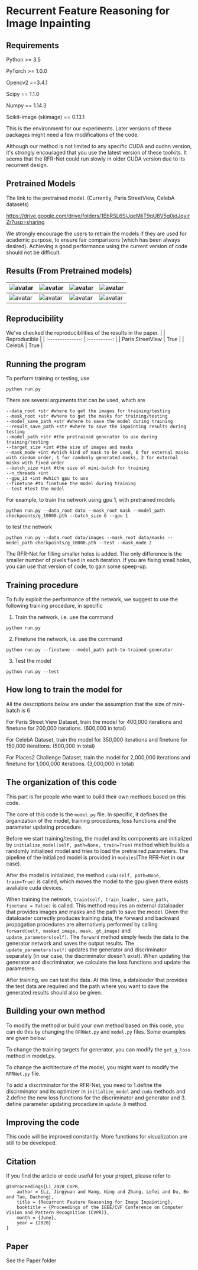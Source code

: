 # Recurrent Feature Reasoning for Image Inpainting
## Requirements

Python >= 3.5

PyTorch >= 1.0.0

Opencv2 ==3.4.1

Scipy == 1.1.0

Numpy == 1.14.3

Scikit-image (skimage) == 0.13.1

This is the environment for our experiments. Later versions of these packages might need a few modifications of the code.

Although our method is not limited to any specific CUDA and cudnn version, it's strongly encouraged that you use the latest version of these toolkits. It seems that the RFR-Net could run slowly in older CUDA version due to its recurrent design.

## Pretrained Models

The link to the pretrained model. (Currently, Paris StreetView, CelebA datasets)

https://drive.google.com/drive/folders/1EbRSL6SlJqeMliT9qU8V5g0idJqvirZr?usp=sharing

We strongly encourage the users to retrain the models if they are used for academic purpose, to ensure fair comparisons (which has been always desired). Achieving a good performance using the current version of code should not be difficult.

## Results (From Pretrained models)

| ![avatar](https://github.com/jingyuanli001/RFR-Inpainting/blob/master/results/masked_img_321.png) | ![avatar](https://github.com/jingyuanli001/RFR-Inpainting/blob/master/results/img_321.png) | ![avatar](https://github.com/jingyuanli001/RFR-Inpainting/blob/master/results/masked_img_326.png) | ![avatar](https://github.com/jingyuanli001/RFR-Inpainting/blob/master/results/img_326.png) |
| ------------------------------------------------------------------------------------------------- | ------------------------------------------------------------------------------------------ | ------------------------------------------------------------------------------------------------- | ------------------------------------------------------------------------------------------ |
| ![avatar](https://github.com/jingyuanli001/RFR-Inpainting/blob/master/results/masked_img_106.png) | ![avatar](https://github.com/jingyuanli001/RFR-Inpainting/blob/master/results/img_106.png) | ![avatar](https://github.com/jingyuanli001/RFR-Inpainting/blob/master/results/masked_img_586.png) | ![avatar](https://github.com/jingyuanli001/RFR-Inpainting/blob/master/results/img_586.png) |



## Reproducibility

We've checked the reproducibilities of the results in the paper. 
|                  | Reproducible |
| :--------------: | :----------: |
| Paris StreetView |     True     |
|      CelebA      |     True     |

## Running the program

To perform training or testing, use 
```
python run.py
```
There are several arguments that can be used, which are
```
--data_root +str #where to get the images for training/testing
--mask_root +str #where to get the masks for training/testing
--model_save_path +str #where to save the model during training
--result_save_path +str #where to save the inpainting results during testing
--model_path +str #the pretrained generator to use during training/testing
--target_size +int #the size of images and masks
--mask_mode +int #which kind of mask to be used, 0 for external masks with random order, 1 for randomly generated masks, 2 for external masks with fixed order
--batch_size +int #the size of mini-batch for training
--n_threads +int
--gpu_id +int #which gpu to use
--finetune #to finetune the model during training
--test #test the model
```
For example, to train the network using gpu 1, with pretrained models
```
python run.py --data_root data --mask_root mask --model_path checkpoints/g_10000.pth --batch_size 6 --gpu 1
```
to test the network
```
python run.py --data_root data/images --mask_root data/masks --model_path checkpoints/g_10000.pth --test --mask_mode 2
```
The RFR-Net for filling smaller holes is added. The only difference is the smaller number of pixels fixed in each iteration.  If you are fixing small holes, you can use that version of code, to gain some speep-up.
## Training procedure
To fully exploit the performance of the network, we suggest to use the following training procedure, in specific

1. Train the network, i.e. use the command
```
python run.py
```

2. Finetune the network, i.e. use the command
```
python run.py --finetune --model_path path-to-trained-generator
```

3. Test the model
```
python run.py --test
```
## How long to train the model for

All the descriptions below are under the assumption that the size of mini-batch is 6

For Paris Street View Dataset, train the model for 400,000 iterations and finetune for 200,000 iterations. (600,000 in total)

For CelebA Dataset, train the model for 350,000 iterations and finetune for 150,000 iterations. (500,000 in total)

For Places2 Challenge Dataset, train the model for 2,000,000 iterations and finetune for 1,000,000 iterations. (3,000,000 in total)

## The organization of this code

This part is for people who want to build their own methods based on this code.

The core of this code is the `model.py` file. In specific, it defines the organization of the model, training procedures, loss functions and the parameter updating procedure.

Before we start training/testing, the model and its components are initialized by `initialize_model(self, path=None, train=True)` method which builds a randomly initialized model and tries to load the pretrained parameters. The pipeline of the initialized model is provided in `modules`(The RFR-Net in our case).

After the model is initialized, the method `cuda(self, path=None, train=True)` is called, which moves the model to the gpu given there exists avaliable cuda devices.

When training the network, `train(self, train_loader, save_path, finetune = False)`  is called. This method requires an external dataloader that provides images and masks and the path to save the model. Given the dataloader correctly produces training data, the forward and backward propagation procedures are alternatively performed by calling `forward(self, masked_image, mask, gt_image)` and `update_parameters(self)`. The `forward` method simply feeds the data to the generator network and saves the output results. The `update_parameters(self)` updates the generator and discriminator separately (in our case, the discriminator doesn't exist). When updating the generator and discriminator, we calculate the loss functions and update the parameters.

After training, we can test the data. At this time, a dataloader that provides the test data are required and the path where you want to save the generated results should also be given.
## Building your own method
To modify the method or build your own method based on this code, you can do this by changing the `RFRNet.py` and `model.py` files.
Some examples are given below:

To change the training targets for generator, you can modify the `get_g_loss` method in model.py.

To change the architecture of the model, you might want to modify the `RFRNet.py` file.

To add a discriminator for the RFR-Net, you need to 1.define the discirminator and its optimizer in `initialize_model` and `cuda` methods and 2.define the new loss functions for the discriminator and generator and 3. define parameter updating procedure in `update_D` method.
## Improving the code
This code will be improved constantly. More functions for visualization are still to be developed.
## Citation
If you find the article or code useful for your project, please refer to
```
@InProceedings{Li_2020_CVPR,
	author = {Li, Jingyuan and Wang, Ning and Zhang, Lefei and Du, Bo and Tao, Dacheng},
	title = {Recurrent Feature Reasoning for Image Inpainting},
	booktitle = {Proceedings of the IEEE/CVF Conference on Computer Vision and Pattern Recognition (CVPR)},
	month = {June},
	year = {2020}
}
```
## Paper
See the Paper folder